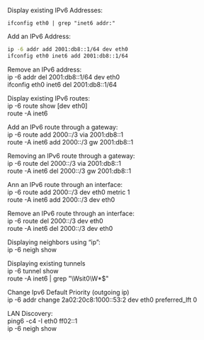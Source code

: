 Display existing IPv6 Addresses:  
```  
ifconfig eth0 | grep "inet6 addr:"  
```  
  
Add an IPv6 Address:  
```bash  
ip -6 addr add 2001:db8::1/64 dev eth0  
ifconfig eth0 inet6 add 2001:db8::1/64
```  

Remove an IPv6 address:  
ip -6 addr del 2001:db8::1/64 dev eth0  
ifconfig eth0 inet6 del 2001:db8::1/64  
  
Display existing IPv6 routes:  
ip -6 route show [dev eth0]  
route -A inet6  
  
Add an IPv6 route through a gateway:  
ip -6 route add 2000::/3 via 2001:db8::1  
route -A inet6 add 2000::/3 gw 2001:db8::1  
  
Removing an IPv6 route through a gateway:  
ip -6 route del 2000::/3 via 2001:db8::1  
route -A inet6 del 2000::/3 gw 2001:db8::1  
   
Ann an IPv6 route through an interface:  
ip -6 route add 2000::/3 dev eth0 metric 1  
route  -A inet6 add 2000::/3 dev eth0  
  
Remove an IPv6 route through an interface:  
ip -6 route del 2000::/3 dev eth0  
route -A inet6 del 2000::/3 dev eth0  
  
Displaying neighbors using “ip”:  
ip -6 neigh show  
  
Displaying existing tunnels  
ip -6 tunnel show  
route -A inet6 | grep "\Wsit0\W*$"  
  
Change Ipv6 Default Priority (outgoing ip)  
ip -6 addr change 2a02:20c8:1000::53:2 dev eth0 preferred_lft 0  
  
LAN Discovery:  
ping6 -c4 -I eth0 ff02::1  
ip -6 neigh show  

